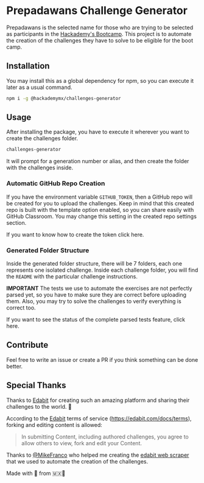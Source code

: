 # Prepadawans Challenge Generator

Prepadawans is the selected name for those who are trying to be selected as participants in the [Hackademy's Bootcamp](https://www.hackademy.mx).
This project is to automate the creation of the challenges they have to solve to be eligible for the boot camp.

## Installation

You may install this as a global dependency for npm, so you can execute it later as a usual command.

```bash
npm i -g @hackademymx/challenges-generator
```

## Usage
After installing the package, you have to execute it wherever you want to create the challenges folder.

```bash
challenges-generator
```

It will prompt for a generation number or alias, and then create the folder with the challenges inside. 

### Automatic GitHub Repo Creation
If you have the environment variable `GITHUB_TOKEN`, then a GitHub repo will be created for you to upload the challenges. Keep in mind that this created repo is built with the template option enabled, so you can share easily with GitHub Classroom. You may change this setting in the created repo settings section.

If you want to know how to create the token click here.

### Generated Folder Structure
Inside the generated folder structure, there will be 7 folders, each one represents one isolated challenge. Inside each challenge folder, you will find the `README` with the particular challenge instructions.

**IMPORTANT** The tests we use to automate the exercises are not perfectly parsed yet, so you have to make sure they are correct before uploading them. Also, you may try to solve the challenges to verify everything is correct too.

If you want to see the status of the complete parsed tests feature, click here.

## Contribute
Feel free to write an issue or create a PR if you think something can be done better.

## Special Thanks
Thanks to [Edabit](https://edabit.com/) for creating such an amazing platform and sharing their challenges to the world. :tada:

According to the [Edabit](https://edabit.com/) terms of service (https://edabit.com/docs/terms), forking and editing content is allowed:
> In submitting Content, including authored challenges, you agree to allow others to view, fork and edit your Content.

Thanks to [@MikeFranco](https://github.com/MikeFranco) who helped me creating the [edabit web scraper](https://github.com/roeeyn/EdabitScraper) that we used to automate the creation of the challenges.


Made with 💙 from 🇲🇽🌮

